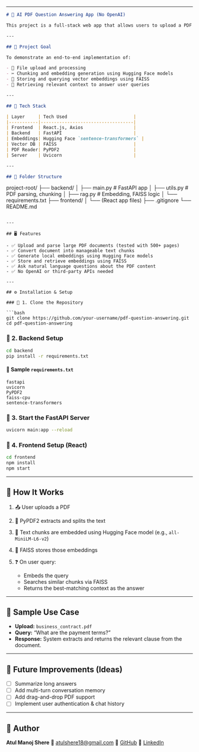 
---

```md
# 🧠 AI PDF Question Answering App (No OpenAI)

This project is a full-stack web app that allows users to upload a PDF document and ask questions about its content through a simple chat interface. It uses local embeddings via Hugging Face's `sentence-transformers` and FAISS for fast similarity search, enabling context-aware answers **without relying on OpenAI or any paid APIs**.

---

## 🎯 Project Goal

To demonstrate an end-to-end implementation of:

- 📄 File upload and processing  
- ✂️ Chunking and embedding generation using Hugging Face models  
- 🧠 Storing and querying vector embeddings using FAISS  
- 💬 Retrieving relevant context to answer user queries

---

## 🔧 Tech Stack

| Layer     | Tech Used                         |
|-----------|-----------------------------------|
| Frontend  | React.js, Axios                   |
| Backend   | FastAPI                           |
| Embeddings| Hugging Face `sentence-transformers` |
| Vector DB | FAISS                             |
| PDF Reader| PyPDF2                            |
| Server    | Uvicorn                           |

---

## 📁 Folder Structure

```

project-root/
├── backend/
│   ├── main.py              # FastAPI app
│   ├── utils.py             # PDF parsing, chunking
│   ├── rag.py               # Embedding, FAISS logic
│   └── requirements.txt
├── frontend/
│   └── (React app files)
├── .gitignore
└── README.md

````

---

## 🖥️ Features

- ✅ Upload and parse large PDF documents (tested with 500+ pages)
- ✅ Convert document into manageable text chunks
- ✅ Generate local embeddings using Hugging Face models
- ✅ Store and retrieve embeddings using FAISS
- ✅ Ask natural language questions about the PDF content
- ✅ No OpenAI or third-party APIs needed

---

## ⚙️ Installation & Setup

### 🔹 1. Clone the Repository

```bash
git clone https://github.com/your-username/pdf-question-answering.git
cd pdf-question-answering
````

### 🔹 2. Backend Setup

```bash
cd backend
pip install -r requirements.txt
```

#### 📄 Sample `requirements.txt`

```
fastapi
uvicorn
PyPDF2
faiss-cpu
sentence-transformers
```

### 🔹 3. Start the FastAPI Server

```bash
uvicorn main:app --reload
```

### 🔹 4. Frontend Setup (React)

```bash
cd frontend
npm install
npm start
```

---

## 🧠 How It Works

1. 📤 User uploads a PDF
2. 🧾 PyPDF2 extracts and splits the text
3. 🔢 Text chunks are embedded using Hugging Face model (e.g., `all-MiniLM-L6-v2`)
4. 🧲 FAISS stores those embeddings
5. ❓ On user query:

   * Embeds the query
   * Searches similar chunks via FAISS
   * Returns the best-matching context as the answer

---

## 🧪 Sample Use Case

* **Upload:** `business_contract.pdf`
* **Query:** “What are the payment terms?”
* **Response:** System extracts and returns the relevant clause from the document.

---

## 📌 Future Improvements (Ideas)

* [ ] Summarize long answers
* [ ] Add multi-turn conversation memory
* [ ] Add drag-and-drop PDF support
* [ ] Implement user authentication & chat history

---

## 🙋 Author

**Atul Manoj Shere**
📧 [atulshere18@gmail.com](mailto:atulshere18@gmail.com)
🔗 [GitHub](https://github.com/Atulshere18)
🔗 [LinkedIn](https://linkedin.com/in/atulshere18)

```

